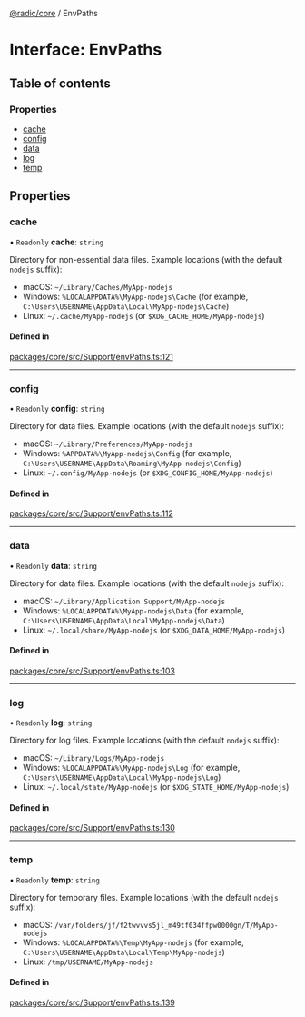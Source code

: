 [@radic/core](../README.md) / EnvPaths

# Interface: EnvPaths

## Table of contents

### Properties

- [cache](EnvPaths.md#cache)
- [config](EnvPaths.md#config)
- [data](EnvPaths.md#data)
- [log](EnvPaths.md#log)
- [temp](EnvPaths.md#temp)

## Properties

### cache

• `Readonly` **cache**: `string`

Directory for non-essential data files.
Example locations (with the default `nodejs` suffix):
- macOS: `~/Library/Caches/MyApp-nodejs`
- Windows: `%LOCALAPPDATA%\MyApp-nodejs\Cache` (for example, `C:\Users\USERNAME\AppData\Local\MyApp-nodejs\Cache`)
- Linux: `~/.cache/MyApp-nodejs` (or `$XDG_CACHE_HOME/MyApp-nodejs`)

#### Defined in

[packages/core/src/Support/envPaths.ts:121](https://github.com/robinradic/npm-packages/blob/81c68f6/packages/core/src/Support/envPaths.ts#L121)

___

### config

• `Readonly` **config**: `string`

Directory for data files.
Example locations (with the default `nodejs` suffix):
- macOS: `~/Library/Preferences/MyApp-nodejs`
- Windows: `%APPDATA%\MyApp-nodejs\Config` (for example, `C:\Users\USERNAME\AppData\Roaming\MyApp-nodejs\Config`)
- Linux: `~/.config/MyApp-nodejs` (or `$XDG_CONFIG_HOME/MyApp-nodejs`)

#### Defined in

[packages/core/src/Support/envPaths.ts:112](https://github.com/robinradic/npm-packages/blob/81c68f6/packages/core/src/Support/envPaths.ts#L112)

___

### data

• `Readonly` **data**: `string`

Directory for data files.
Example locations (with the default `nodejs` suffix):
- macOS: `~/Library/Application Support/MyApp-nodejs`
- Windows: `%LOCALAPPDATA%\MyApp-nodejs\Data` (for example, `C:\Users\USERNAME\AppData\Local\MyApp-nodejs\Data`)
- Linux: `~/.local/share/MyApp-nodejs` (or `$XDG_DATA_HOME/MyApp-nodejs`)

#### Defined in

[packages/core/src/Support/envPaths.ts:103](https://github.com/robinradic/npm-packages/blob/81c68f6/packages/core/src/Support/envPaths.ts#L103)

___

### log

• `Readonly` **log**: `string`

Directory for log files.
Example locations (with the default `nodejs` suffix):
- macOS: `~/Library/Logs/MyApp-nodejs`
- Windows: `%LOCALAPPDATA%\MyApp-nodejs\Log` (for example, `C:\Users\USERNAME\AppData\Local\MyApp-nodejs\Log`)
- Linux: `~/.local/state/MyApp-nodejs` (or `$XDG_STATE_HOME/MyApp-nodejs`)

#### Defined in

[packages/core/src/Support/envPaths.ts:130](https://github.com/robinradic/npm-packages/blob/81c68f6/packages/core/src/Support/envPaths.ts#L130)

___

### temp

• `Readonly` **temp**: `string`

Directory for temporary files.
Example locations (with the default `nodejs` suffix):
- macOS: `/var/folders/jf/f2twvvvs5jl_m49tf034ffpw0000gn/T/MyApp-nodejs`
- Windows: `%LOCALAPPDATA%\Temp\MyApp-nodejs` (for example, `C:\Users\USERNAME\AppData\Local\Temp\MyApp-nodejs`)
- Linux: `/tmp/USERNAME/MyApp-nodejs`

#### Defined in

[packages/core/src/Support/envPaths.ts:139](https://github.com/robinradic/npm-packages/blob/81c68f6/packages/core/src/Support/envPaths.ts#L139)
